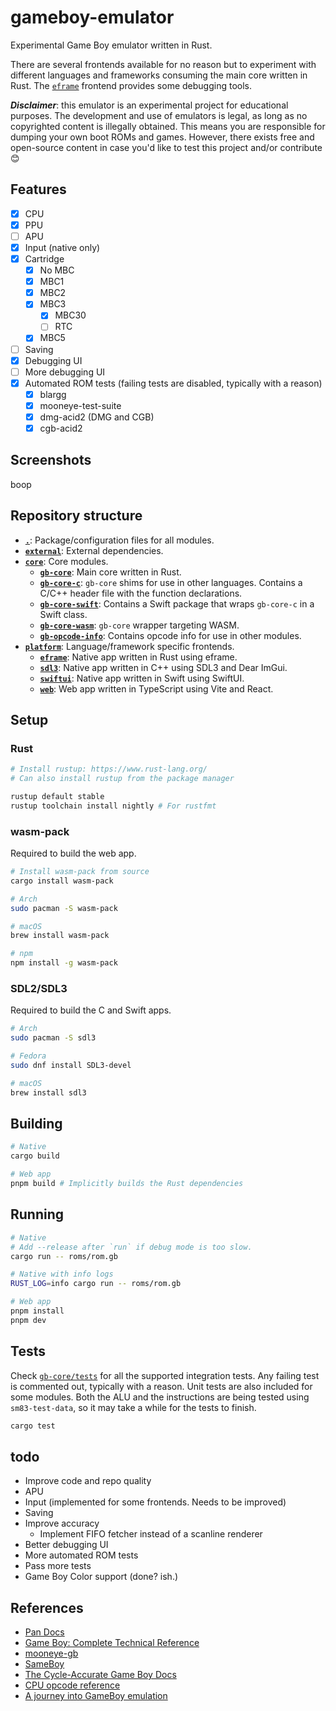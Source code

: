 # gameboy-emulator

Experimental Game Boy emulator written in Rust.

There are several frontends available for no reason but to experiment with different languages and frameworks consuming the main core written in Rust. The [`eframe`](platform/eframe/) frontend provides some debugging tools.

**_Disclaimer_**: this emulator is an experimental project for educational purposes. The development and use of emulators is legal, as long as no copyrighted content is illegally obtained. This means you are responsible for dumping your own boot ROMs and games. However, there exists free and open-source content in case you'd like to test this project and/or contribute :blush:

## Features

- [x] CPU
- [x] PPU
- [ ] APU
- [x] Input (native only)
- [x] Cartridge
  - [x] No MBC
  - [x] MBC1
  - [x] MBC2
  - [x] MBC3
    - [x] MBC30
    - [ ] RTC
  - [x] MBC5
- [ ] Saving
- [x] Debugging UI
- [ ] More debugging UI
- [x] Automated ROM tests (failing tests are disabled, typically with a reason)
  - [x] blargg
  - [x] mooneye-test-suite
  - [x] dmg-acid2 (DMG and CGB)
  - [x] cgb-acid2

## Screenshots

boop

## Repository structure

- **[`.`](/)**: Package/configuration files for all modules.
- **[`external`](external/)**: External dependencies.
- **[`core`](core/)**: Core modules.
  - **[`gb-core`](core/gb-core/)**: Main core written in Rust.
  - **[`gb-core-c`](core/gb-core-c/)**: `gb-core` shims for use in other languages. Contains a C/C++ header file with the function declarations.
  - **[`gb-core-swift`](core/gb-core-swift/)**: Contains a Swift package that wraps `gb-core-c` in a Swift class.
  - **[`gb-core-wasm`](core/gb-core-wasm/)**: `gb-core` wrapper targeting WASM.
  - **[`gb-opcode-info`](core/gb-opcode-info/)**: Contains opcode info for use in other modules.
- **[`platform`](platform/)**: Language/framework specific frontends.
  - **[`eframe`](platform/eframe/)**: Native app written in Rust using eframe.
  - **[`sdl3`](platform/sdl3/)**: Native app written in C++ using SDL3 and Dear ImGui.
  - **[`swiftui`](platform/swiftui/)**: Native app written in Swift using SwiftUI.
  - **[`web`](platform/web/)**: Web app written in TypeScript using Vite and React.

## Setup

### Rust

```sh
# Install rustup: https://www.rust-lang.org/
# Can also install rustup from the package manager

rustup default stable
rustup toolchain install nightly # For rustfmt
```

### wasm-pack

Required to build the web app.

```sh
# Install wasm-pack from source
cargo install wasm-pack

# Arch
sudo pacman -S wasm-pack

# macOS
brew install wasm-pack

# npm
npm install -g wasm-pack
```

### SDL2/SDL3

Required to build the C and Swift apps.

```sh
# Arch
sudo pacman -S sdl3

# Fedora
sudo dnf install SDL3-devel

# macOS
brew install sdl3
```

## Building

```sh
# Native
cargo build

# Web app
pnpm build # Implicitly builds the Rust dependencies
```

## Running

```sh
# Native
# Add --release after `run` if debug mode is too slow.
cargo run -- roms/rom.gb

# Native with info logs
RUST_LOG=info cargo run -- roms/rom.gb

# Web app
pnpm install
pnpm dev
```

## Tests

Check [`gb-core/tests`](core/gb-core/tests) for all the supported integration tests. Any failing test is commented out, typically with a reason. Unit tests are also included for some modules. Both the ALU and the instructions are being tested using `sm83-test-data`, so it may take a while for the tests to finish.

```sh
cargo test
```

## todo

- Improve code and repo quality
- APU
- Input (implemented for some frontends. Needs to be improved)
- Saving
- Improve accuracy
  - Implement FIFO fetcher instead of a scanline renderer
- Better debugging UI
- More automated ROM tests
- Pass more tests
- Game Boy Color support (done? ish.)

## References

- [Pan Docs](https://gbdev.io/pandocs/)
- [Game Boy: Complete Technical Reference](https://github.com/Gekkio/gb-ctr)
- [mooneye-gb](https://github.com/Gekkio/mooneye-gb)
- [SameBoy](https://github.com/LIJI32/SameBoy)
- [The Cycle-Accurate Game Boy Docs](https://github.com/geaz/emu-gameboy/blob/master/docs/The%20Cycle-Accurate%20Game%20Boy%20Docs.pdf)
- [CPU opcode reference](https://rgbds.gbdev.io/docs/v0.5.2/gbz80.7)
- [A journey into GameBoy emulation](https://robertovaccari.com/blog/2020_09_26_gameboy/)
